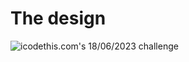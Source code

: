 # The design

![icodethis.com's 18/06/2023 challenge](https://icodethis.com/images/projects/notifications.png)